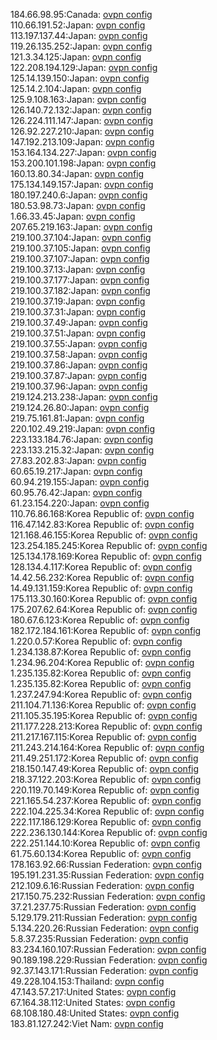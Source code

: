 184.66.98.95:Canada: [ovpn config](vpn/184_66_98_95.ovpn)  
110.66.191.52:Japan: [ovpn config](vpn/110_66_191_52.ovpn)  
113.197.137.44:Japan: [ovpn config](vpn/113_197_137_44.ovpn)  
119.26.135.252:Japan: [ovpn config](vpn/119_26_135_252.ovpn)  
121.3.34.125:Japan: [ovpn config](vpn/121_3_34_125.ovpn)  
122.208.194.129:Japan: [ovpn config](vpn/122_208_194_129.ovpn)  
125.14.139.150:Japan: [ovpn config](vpn/125_14_139_150.ovpn)  
125.14.2.104:Japan: [ovpn config](vpn/125_14_2_104.ovpn)  
125.9.108.163:Japan: [ovpn config](vpn/125_9_108_163.ovpn)  
126.140.72.132:Japan: [ovpn config](vpn/126_140_72_132.ovpn)  
126.224.111.147:Japan: [ovpn config](vpn/126_224_111_147.ovpn)  
126.92.227.210:Japan: [ovpn config](vpn/126_92_227_210.ovpn)  
147.192.213.109:Japan: [ovpn config](vpn/147_192_213_109.ovpn)  
153.164.134.227:Japan: [ovpn config](vpn/153_164_134_227.ovpn)  
153.200.101.198:Japan: [ovpn config](vpn/153_200_101_198.ovpn)  
160.13.80.34:Japan: [ovpn config](vpn/160_13_80_34.ovpn)  
175.134.149.157:Japan: [ovpn config](vpn/175_134_149_157.ovpn)  
180.197.240.6:Japan: [ovpn config](vpn/180_197_240_6.ovpn)  
180.53.98.73:Japan: [ovpn config](vpn/180_53_98_73.ovpn)  
1.66.33.45:Japan: [ovpn config](vpn/1_66_33_45.ovpn)  
207.65.219.163:Japan: [ovpn config](vpn/207_65_219_163.ovpn)  
219.100.37.104:Japan: [ovpn config](vpn/219_100_37_104.ovpn)  
219.100.37.105:Japan: [ovpn config](vpn/219_100_37_105.ovpn)  
219.100.37.107:Japan: [ovpn config](vpn/219_100_37_107.ovpn)  
219.100.37.13:Japan: [ovpn config](vpn/219_100_37_13.ovpn)  
219.100.37.177:Japan: [ovpn config](vpn/219_100_37_177.ovpn)  
219.100.37.182:Japan: [ovpn config](vpn/219_100_37_182.ovpn)  
219.100.37.19:Japan: [ovpn config](vpn/219_100_37_19.ovpn)  
219.100.37.31:Japan: [ovpn config](vpn/219_100_37_31.ovpn)  
219.100.37.49:Japan: [ovpn config](vpn/219_100_37_49.ovpn)  
219.100.37.51:Japan: [ovpn config](vpn/219_100_37_51.ovpn)  
219.100.37.55:Japan: [ovpn config](vpn/219_100_37_55.ovpn)  
219.100.37.58:Japan: [ovpn config](vpn/219_100_37_58.ovpn)  
219.100.37.86:Japan: [ovpn config](vpn/219_100_37_86.ovpn)  
219.100.37.87:Japan: [ovpn config](vpn/219_100_37_87.ovpn)  
219.100.37.96:Japan: [ovpn config](vpn/219_100_37_96.ovpn)  
219.124.213.238:Japan: [ovpn config](vpn/219_124_213_238.ovpn)  
219.124.26.80:Japan: [ovpn config](vpn/219_124_26_80.ovpn)  
219.75.161.81:Japan: [ovpn config](vpn/219_75_161_81.ovpn)  
220.102.49.219:Japan: [ovpn config](vpn/220_102_49_219.ovpn)  
223.133.184.76:Japan: [ovpn config](vpn/223_133_184_76.ovpn)  
223.133.215.32:Japan: [ovpn config](vpn/223_133_215_32.ovpn)  
27.83.202.83:Japan: [ovpn config](vpn/27_83_202_83.ovpn)  
60.65.19.217:Japan: [ovpn config](vpn/60_65_19_217.ovpn)  
60.94.219.155:Japan: [ovpn config](vpn/60_94_219_155.ovpn)  
60.95.76.42:Japan: [ovpn config](vpn/60_95_76_42.ovpn)  
61.23.154.220:Japan: [ovpn config](vpn/61_23_154_220.ovpn)  
110.76.86.168:Korea Republic of: [ovpn config](vpn/110_76_86_168.ovpn)  
116.47.142.83:Korea Republic of: [ovpn config](vpn/116_47_142_83.ovpn)  
121.168.46.155:Korea Republic of: [ovpn config](vpn/121_168_46_155.ovpn)  
123.254.185.245:Korea Republic of: [ovpn config](vpn/123_254_185_245.ovpn)  
125.134.178.169:Korea Republic of: [ovpn config](vpn/125_134_178_169.ovpn)  
128.134.4.117:Korea Republic of: [ovpn config](vpn/128_134_4_117.ovpn)  
14.42.56.232:Korea Republic of: [ovpn config](vpn/14_42_56_232.ovpn)  
14.49.131.159:Korea Republic of: [ovpn config](vpn/14_49_131_159.ovpn)  
175.113.30.160:Korea Republic of: [ovpn config](vpn/175_113_30_160.ovpn)  
175.207.62.64:Korea Republic of: [ovpn config](vpn/175_207_62_64.ovpn)  
180.67.6.123:Korea Republic of: [ovpn config](vpn/180_67_6_123.ovpn)  
182.172.184.161:Korea Republic of: [ovpn config](vpn/182_172_184_161.ovpn)  
1.220.0.57:Korea Republic of: [ovpn config](vpn/1_220_0_57.ovpn)  
1.234.138.87:Korea Republic of: [ovpn config](vpn/1_234_138_87.ovpn)  
1.234.96.204:Korea Republic of: [ovpn config](vpn/1_234_96_204.ovpn)  
1.235.135.82:Korea Republic of: [ovpn config](vpn/1_235_135_82.ovpn)  
1.235.135.82:Korea Republic of: [ovpn config](vpn/1_235_135_82.ovpn)  
1.237.247.94:Korea Republic of: [ovpn config](vpn/1_237_247_94.ovpn)  
211.104.71.136:Korea Republic of: [ovpn config](vpn/211_104_71_136.ovpn)  
211.105.35.195:Korea Republic of: [ovpn config](vpn/211_105_35_195.ovpn)  
211.177.228.213:Korea Republic of: [ovpn config](vpn/211_177_228_213.ovpn)  
211.217.167.115:Korea Republic of: [ovpn config](vpn/211_217_167_115.ovpn)  
211.243.214.164:Korea Republic of: [ovpn config](vpn/211_243_214_164.ovpn)  
211.49.251.172:Korea Republic of: [ovpn config](vpn/211_49_251_172.ovpn)  
218.150.147.49:Korea Republic of: [ovpn config](vpn/218_150_147_49.ovpn)  
218.37.122.203:Korea Republic of: [ovpn config](vpn/218_37_122_203.ovpn)  
220.119.70.149:Korea Republic of: [ovpn config](vpn/220_119_70_149.ovpn)  
221.165.54.237:Korea Republic of: [ovpn config](vpn/221_165_54_237.ovpn)  
222.104.225.34:Korea Republic of: [ovpn config](vpn/222_104_225_34.ovpn)  
222.117.186.129:Korea Republic of: [ovpn config](vpn/222_117_186_129.ovpn)  
222.236.130.144:Korea Republic of: [ovpn config](vpn/222_236_130_144.ovpn)  
222.251.144.10:Korea Republic of: [ovpn config](vpn/222_251_144_10.ovpn)  
61.75.60.134:Korea Republic of: [ovpn config](vpn/61_75_60_134.ovpn)  
178.163.92.66:Russian Federation: [ovpn config](vpn/178_163_92_66.ovpn)  
195.191.231.35:Russian Federation: [ovpn config](vpn/195_191_231_35.ovpn)  
212.109.6.16:Russian Federation: [ovpn config](vpn/212_109_6_16.ovpn)  
217.150.75.232:Russian Federation: [ovpn config](vpn/217_150_75_232.ovpn)  
37.21.237.75:Russian Federation: [ovpn config](vpn/37_21_237_75.ovpn)  
5.129.179.211:Russian Federation: [ovpn config](vpn/5_129_179_211.ovpn)  
5.134.220.26:Russian Federation: [ovpn config](vpn/5_134_220_26.ovpn)  
5.8.37.235:Russian Federation: [ovpn config](vpn/5_8_37_235.ovpn)  
83.234.160.107:Russian Federation: [ovpn config](vpn/83_234_160_107.ovpn)  
90.189.198.229:Russian Federation: [ovpn config](vpn/90_189_198_229.ovpn)  
92.37.143.171:Russian Federation: [ovpn config](vpn/92_37_143_171.ovpn)  
49.228.104.153:Thailand: [ovpn config](vpn/49_228_104_153.ovpn)  
47.143.57.217:United States: [ovpn config](vpn/47_143_57_217.ovpn)  
67.164.38.112:United States: [ovpn config](vpn/67_164_38_112.ovpn)  
68.108.180.48:United States: [ovpn config](vpn/68_108_180_48.ovpn)  
183.81.127.242:Viet Nam: [ovpn config](vpn/183_81_127_242.ovpn)  
